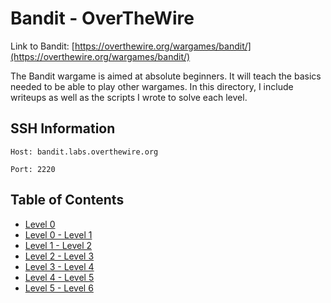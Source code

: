 # Bandit - OverTheWire

Link to Bandit: [https://overthewire.org/wargames/bandit/](https://overthewire.org/wargames/bandit/)

The Bandit wargame is aimed at absolute beginners. It will teach the basics needed to be able to play other wargames. In this directory, I include writeups as well as the scripts I wrote to solve each level.

## SSH Information
`Host: bandit.labs.overthewire.org`

`Port: 2220`

## Table of Contents
- [Level 0](https://github.com/odacavo/overthewire/tree/main/0_bandit/level_0-0)
- [Level 0 - Level 1](https://github.com/odacavo/overthewire/tree/main/0_bandit/level_0-1)
- [Level 1 - Level 2](https://github.com/odacavo/overthewire/tree/main/0_bandit/level_1-2)
- [Level 2 - Level 3](https://github.com/odacavo/overthewire/tree/main/0_bandit/level_2-3)
- [Level 3 - Level 4](https://github.com/odacavo/overthewire/tree/main/0_bandit/level_3-4)
- [Level 4 - Level 5](https://github.com/odacavo/overthewire/tree/main/0_bandit/level_4-5)
- [Level 5 - Level 6](https://github.com/odacavo/overthewire/tree/main/0_bandit/level_5-6)